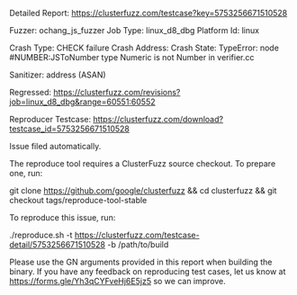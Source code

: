 Detailed Report: https://clusterfuzz.com/testcase?key=5753256671510528

Fuzzer: ochang_js_fuzzer
Job Type: linux_d8_dbg
Platform Id: linux

Crash Type: CHECK failure
Crash Address: 
Crash State:
  TypeError: node #NUMBER:JSToNumber type Numeric is not Number in verifier.cc
  
Sanitizer: address (ASAN)

Regressed: https://clusterfuzz.com/revisions?job=linux_d8_dbg&range=60551:60552

Reproducer Testcase: https://clusterfuzz.com/download?testcase_id=5753256671510528

Issue filed automatically.

The reproduce tool requires a ClusterFuzz source checkout. To prepare one, run:

git clone https://github.com/google/clusterfuzz && cd clusterfuzz && git checkout tags/reproduce-tool-stable

To reproduce this issue, run:

./reproduce.sh -t https://clusterfuzz.com/testcase-detail/5753256671510528 -b /path/to/build

Please use the GN arguments provided in this report when building the binary. If you have any feedback on reproducing test cases, let us know at https://forms.gle/Yh3qCYFveHj6E5jz5 so we can improve.
